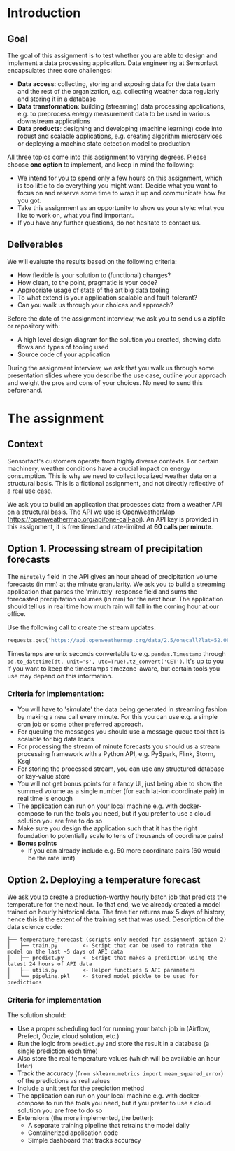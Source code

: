 # Introduction
## Goal
The goal of this assignment is to test whether you are able to design and implement a data processing application. Data engineering at Sensorfact encapsulates three core challenges:

* **Data access**: collecting, storing and exposing data for the data team and the rest of the organization, e.g. collecting weather data regularly and storing it in a database
* **Data transformation**: building (streaming) data processing applications, e.g. to preprocess energy measurement data to be used in various downstream applications
* **Data products**: designing and developing (machine learning) code into robust and scalable applications, e.g. creating algorithm microservices or deploying a machine state detection model to production

All three topics come into this assignment to varying degrees. Please choose **one option** to implement, and keep in mind the following:
* We intend for you to spend only a few hours on this assignment, which is too little to do everything you might want. Decide what you want to focus on and reserve some time to wrap it up and communicate how far you got.
* Take this assignment as an opportunity to show us your style: what you like to work on, what you find important.
* If you have any further questions, do not hesitate to contact us.

## Deliverables
We will evaluate the results based on the following criteria:
* How flexible is your solution to (functional) changes?
* How clean, to the point, pragmatic is your code?
* Appropriate usage of state of the art big data tooling
* To what extend is your application scalable and fault-tolerant?
* Can you walk us through your choices and approach?

Before the date of the assignment interview, we ask you to send us a zipfile or repository with:
* A high level design diagram for the solution you created, showing data flows and types of tooling used
* Source code of your application

During the assignment interview, we ask that you walk us through some presentation slides where you describe the use case, outline your approach and weight the pros and cons of your choices. No need to send this beforehand.

# The assignment
## Context
Sensorfact's customers operate from highly diverse contexts. For certain machinery, weather conditions have a crucial impact on energy consumption. This is why we need to collect localized weather data on a structural basis. This is a fictional assignment, and not directly reflective of a real use case.

We ask you to build an application that processes data from a weather API on a structural basis. The API we use is OpenWeatherMap (https://openweathermap.org/api/one-call-api). An API key is provided in this assignment, it is free tiered and rate-limited at **60 calls per minute**.

## Option 1. Processing stream of precipitation forecasts
The `minutely` field in the API gives an hour ahead of precipitation volume forecasts (in mm) at the minute granularity. We ask you to build a streaming application that parses the 'minutely' response field and sums the forecasted precipitation volumes (in mm) for the next hour. The application should tell us in real time how much rain will fall in the coming hour at our office.

Use the following call to create the stream updates:
```Python
requests.get('https://api.openweathermap.org/data/2.5/onecall?lat=52.084516&lon=5.115539&exclude=hourly,daily,current&units=metric&appid=ace49a766053c083b15a916b5fed71d9')
```

Timestamps are unix seconds convertable to e.g. `pandas.Timestamp` through `pd.to_datetime(dt, unit='s', utc=True).tz_convert('CET')`. It's up to you if you want to keep the timestamps timezone-aware, but certain tools you use may depend on this information.

### Criteria for implementation:
* You will have to 'simulate' the data being generated in streaming fashion by making a new call every minute. For this you can use e.g. a simple cron job or some other preferred approach.
* For queuing the messages you should use a message queue tool that is scalable for big data loads
* For processing the stream of minute forecasts you should us a stream processing framework with a Python API, e.g. PySpark, Flink, Storm, Ksql
* For storing the processed stream, you can use any structured database or key-value store
* You will not get bonus points for a fancy UI, just being able to show the summed volume as a single number (for each lat-lon coordinate pair) in real time is enough
* The application can run on your local machine e.g. with docker-compose to run the tools you need, but if you prefer to use a cloud solution you are free to do so
* Make sure you design the application such that it has the right foundation to potentially scale to tens of thousands of coordinate pairs!
* **Bonus points**
    * If you can already include e.g. 50 more coordinate pairs (60 would be the rate limit)

## Option 2. Deploying a temperature forecast
We ask you to create a production-worthy hourly batch job that predicts the temperature for the next hour. To that end, we've already created a model trained on hourly historical data. The free tier returns max 5 days of history, hence this is the extent of the training set that was used. Description of the data science code:

    ├── temperature_forecast (scripts only needed for assignment option 2)
    │   ├── train.py        <- Script that can be used to retrain the model on the last ~5 days of API data
    │   ├── predict.py      <- Script that makes a prediction using the latest 24 hours of API data
    │   ├── utils.py        <- Helper functions & API parameters
    │   └── pipeline.pkl    <- Stored model pickle to be used for predictions

### Criteria for implementation
The solution should:
* Use a proper scheduling tool for running your batch job in (Airflow, Prefect, Oozie, cloud solution, etc.)
* Run the logic from `predict.py` and store the result in a database (a single prediction each time)
* Also store the real temperature values (which will be available an hour later)
* Track the accuracy (`from sklearn.metrics import mean_squared_error`) of the predictions vs real values
* Include a unit test for the prediction method
* The application can run on your local machine e.g. with docker-compose to run the tools you need, but if you prefer to use a cloud solution you are free to do so
* Extensions (the more implemented, the better):
    * A separate training pipeline that retrains the model daily
    * Containerized application code
    * Simple dashboard that tracks accuracy
